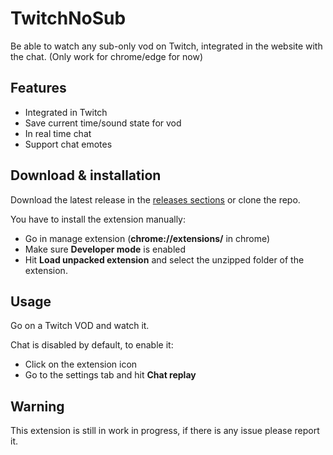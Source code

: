 # TwitchNoSub

Be able to watch any sub-only vod on Twitch, integrated in the website with the chat. (Only work for chrome/edge for now)

## Features

- Integrated in Twitch
- Save current time/sound state for vod
- In real time chat
- Support chat emotes

## Download & installation

Download the latest release in the [releases sections](https://github.com/besuper/TwitchNoSub/releases) or clone the repo.

You have to install the extension manually:

- Go in manage extension (**chrome://extensions/** in chrome)
- Make sure **Developer mode** is enabled
- Hit **Load unpacked extension** and select the unzipped folder of the extension.

## Usage

Go on a Twitch VOD and watch it.

Chat is disabled by default, to enable it: 
- Click on the extension icon
- Go to the settings tab and hit **Chat replay**

## Warning

This extension is still in work in progress, if there is any issue please report it.
